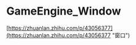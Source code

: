 # GameEngine_Window

[https://zhuanlan.zhihu.com/p/43056377](https://zhuanlan.zhihu.com/p/43056377 "窗口")
